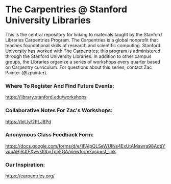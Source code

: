 # The Carpentries @ Stanford University Libraries
This is the central repository for linking to materials taught by the Stanford Libraries Carpentries Program. The Carpentries is a global nonprofit that teaches foundational skills of research and scientific computing. Stanford University has worked with The Carpentries; this program is administered through the Stanford University Libraries. In addition to other campus groups, the Libraries organize a series of workshops every quarter based on Carpentry curriculum. For questions about this series, contact Zac Painter (@zpainter).

### Where To Register And Find Future Events: 
https://library.stanford.edu/workshops 

### Collaborative Notes For Zac's Workshops: 
https://bit.ly/2PLJ8Pd 

### Anonymous Class Feedback Form:
https://docs.google.com/forms/d/e/1FAIpQLSeWUINs4ExUtAMawra98AdtjYvduAHjRJfFXwvkI0byTp5FGA/viewform?usp=sf_link 

### Our Inspiration: 
https://carpentries.org/ 

